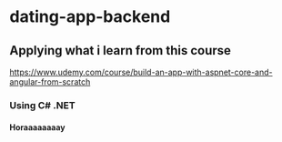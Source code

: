 # dating-app-backend
## Applying what i learn from this course
https://www.udemy.com/course/build-an-app-with-aspnet-core-and-angular-from-scratch
### Using C# .NET
#### Horaaaaaaaay
